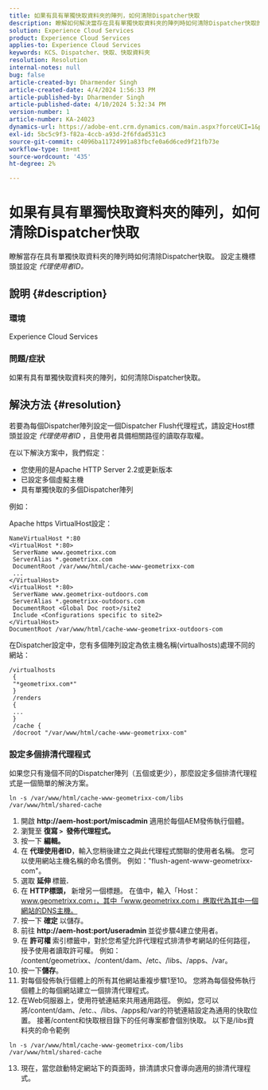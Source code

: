 ```yaml
---
title: 如果有具有單獨快取資料夾的陣列，如何清除Dispatcher快取
description: 瞭解如何解決當存在具有單獨快取資料夾的陣列時如何清除Dispatcher快取的問題。
solution: Experience Cloud Services
product: Experience Cloud Services
applies-to: Experience Cloud Services
keywords: KCS、Dispatcher、快取、快取資料夾
resolution: Resolution
internal-notes: null
bug: false
article-created-by: Dharmender Singh
article-created-date: 4/4/2024 1:56:33 PM
article-published-by: Dharmender Singh
article-published-date: 4/10/2024 5:32:34 PM
version-number: 1
article-number: KA-24023
dynamics-url: https://adobe-ent.crm.dynamics.com/main.aspx?forceUCI=1&pagetype=entityrecord&etn=knowledgearticle&id=9c67221f-8bf2-ee11-904b-6045bd034c54
exl-id: 5bc5c9f3-f82a-4ccb-a93d-2f6fdad531c3
source-git-commit: c4096ba11724991a83fbcfe0a6d6ced9f21fb73e
workflow-type: tm+mt
source-wordcount: '435'
ht-degree: 2%

---
```


# 如果有具有單獨快取資料夾的陣列，如何清除Dispatcher快取


瞭解當存在具有單獨快取資料夾的陣列時如何清除Dispatcher快取。 設定主機標頭並設定 *代理使用者ID。*

## 說明 {#description}


### 環境

Experience Cloud Services

### 問題/症狀

如果有具有單獨快取資料夾的陣列，如何清除Dispatcher快取。


## 解決方法 {#resolution}


若要為每個Dispatcher陣列設定一個Dispatcher Flush代理程式，請設定Host標頭並設定 *代理使用者ID* ，且使用者具備相關路徑的讀取存取權。

在以下解決方案中，我們假定：

- 您使用的是Apache HTTP Server 2.2或更新版本
- 已設定多個虛擬主機
- 具有單獨快取的多個Dispatcher陣列


例如：

Apache https VirtualHost設定：


```
NameVirtualHost *:80
<VirtualHost *:80>
 ServerName www.geometrixx.com
 ServerAlias *.geometrixx.com
 DocumentRoot /var/www/html/cache-www-geometrixx-com
 ...
</VirtualHost>
<VirtualHost *:80>
 ServerName www.geometrixx-outdoors.com
 ServerAlias *.geometrixx-outdoors.com
 DocumentRoot <Global Doc root>/site2
 Include <Configurations specific to site2>
</VirtualHost>
DocumentRoot /var/www/html/cache-www-geometrixx-outdoors-com
```


在Dispatcher設定中，您有多個陣列設定為依主機名稱(virtualhosts)處理不同的網站：


```
/virtualhosts
 {
 "*geometrixx.com*"
 }
 /renders
 {
 ...
 }
 /cache {
 /docroot "/var/www/html/cache-www-geometrixx-com"
```


### 設定多個排清代理程式

如果您只有幾個不同的Dispatcher陣列（五個或更少），那麼設定多個排清代理程式是一個簡單的解決方案。


```
ln -s /var/www/html/cache-www-geometrixx-com/libs /var/www/html/shared-cache
```


1. 開啟 <b>http://aem-host:port/miscadmin</b> 適用於每個AEM發佈執行個體。
2. 瀏覽至 <b>復寫 `>`  發佈代理程式。</b>
3. 按一下 <b>編輯。</b>
4. 在 <b>代理使用者ID</b>，輸入您稍後建立之與此代理程式關聯的使用者名稱。 您可以使用網站主機名稱的命名慣例。 例如：&quot;flush-agent-www-geometrixx-com&quot;。
5. 選取 <b>延伸 </b>標籤<b>.</b>
6. 在 <b>HTTP標頭， </b>新增另一個標題。 在值中，輸入「Host： www.geometrixx.com」，其中「www.geometrixx.com」應取代為其中一個網站的DNS主機。
7. 按一下 <b>確定</b> 以儲存。
8. 前往 <b>http://aem-host:port/useradmin </b>並從步驟4建立使用者。
9. 在 <b>許可權 </b>索引標籤中，對於您希望允許代理程式排清參考網站的任何路徑，授予使用者讀取許可權。 例如： /content/geometrixx、/content/dam、/etc、/libs、/apps、/var。
10. 按一下<b>儲存</b>。
11. 對每個發佈執行個體上的所有其他網站重複步驟1至10。 您將為每個發佈執行個體上的每個網站建立一個排清代理程式。
12. 在Web伺服器上，使用符號連結來共用通用路徑。 例如，您可以將/content/dam、/etc.、/libs、/apps和/var的符號連結設定為通用的快取位置。 接著/content和快取根目錄下的任何專案都會個別快取。 以下是/libs資料夾的命令範例




   ```
   ln -s /var/www/html/cache-www-geometrixx-com/libs /var/www/html/shared-cache
   ```




13. 現在，當您啟動特定網站下的頁面時，排清請求只會導向適用的排清代理程式。

